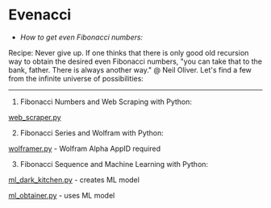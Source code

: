 # Evenacci

* _How to get even Fibonacci numbers:_

Recipe: Never give up. If one thinks that there is only good old recursion way to obtain the desired even Fibonacci numbers, "you can take that to the bank, father. There is always another way." @ Neil Oliver. Let's find a few from the infinite universe of possibilities:</ins>


---


1. Fibonacci Numbers and Web Scraping with Python:</ins>

[web_scraper.py](https://github.com/v1k1nghawk/evenacci/blob/master/web_scraper.py)</ins>

2. Fibonacci Series and Wolfram with Python:</ins>

[wolframer.py](https://github.com/v1k1nghawk/evenacci/blob/master/wolframer.py) - Wolfram Alpha AppID required</ins>

3. Fibonacci Sequence and Machine Learning with Python:</ins>

[ml_dark_kitchen.py](https://github.com/v1k1nghawk/evenacci/blob/master/ml_dark_kitchen.py) - creates ML model</ins>

[ml_obtainer.py](https://github.com/v1k1nghawk/evenacci/blob/master/ml_obtainer.py) - uses ML model</ins>


